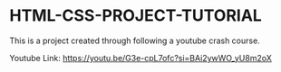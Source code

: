 # HTML-CSS-PROJECT-TUTORIAL
This is a project created through following a youtube crash course.

Youtube Link: https://youtu.be/G3e-cpL7ofc?si=BAi2ywWO_yU8m2oX 

